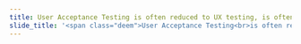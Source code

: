 ```yaml
---
title: User Acceptance Testing is often reduced to UX testing, is often reduced to UI testing, is often reduced to guessing, is often reduced to nothing.
slide_title: '<span class="deem">User Acceptance Testing<br>is often reduced to <strong>UX testing</strong>,<br>is often reduced to <strong>UI testing</strong>,<br>is often reduced to <strong>guessing</strong>,<br>is often reduced to <strong>nothing</strong>.</span>'
---
```

<!-- more -->